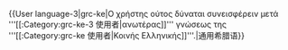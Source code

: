 {{User language-3|grc-ke|Ο χρήστης ούτος δύναται συνεισφέρειν μετά '''[[:Category:grc-ke-3 使用者|ανωτέρας]]''' γνώσεως της '''[[:Category:grc-ke 使用者|Κοινής Ελληνικής]]'''.|通用希腊语}} <noinclude></noinclude>